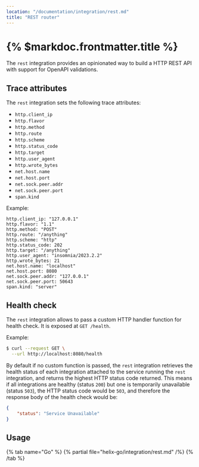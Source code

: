 ```yaml
---
location: "/documentation/integration/rest.md"
title: "REST router"
---
```


# {% $markdoc.frontmatter.title %}

The `rest` integration provides an opinionated way to build a HTTP REST API with
support for OpenAPI validations.

## Trace attributes

The `rest` integration sets the following trace attributes:
- `http.client_ip`
- `http.flavor`
- `http.method`
- `http.route`
- `http.scheme`
- `http.status_code`
- `http.target`
- `http.user_agent`
- `http.wrote_bytes`
- `net.host.name`
- `net.host.port`
- `net.sock.peer.addr`
- `net.sock.peer.port`
- `span.kind`

Example:
```
http.client_ip: "127.0.0.1"
http.flavor: "1.1"
http.method: "POST"
http.route: "/anything"
http.scheme: "http"
http.status_code: 202
http.target: "/anything"
http.user_agent: "insomnia/2023.2.2"
http.wrote_bytes: 21
net.host.name: "localhost"
net.host.port: 8080
net.sock.peer.addr: "127.0.0.1"
net.sock.peer.port: 50643
span.kind: "server"
```

## Health check

The `rest` integration allows to pass a custom HTTP handler function for health
check. It is exposed at `GET /health`.

Example:
```sh
$ curl --request GET \
  --url http://localhost:8080/health
```

By default if no custom function is passed, the `rest` integration retrieves the
health status of each integration attached to the service running the `rest`
integration, and returns the highest HTTP status code returned. This means if all
integrations are healthy (status `200`) but one is temporarily unavailable (status
`503`), the HTTP status code would be `503`, and therefore the response body of
the health check would be:
```json
{
	"status": "Service Unavailable"
}
```

## Usage

{% tab name="Go" %}
  {% partial file="helix-go/integration/rest.md" /%} 
{% /tab %}

